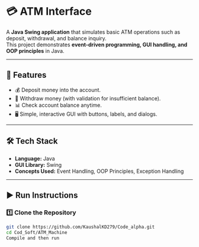 # 💳 ATM Interface

A **Java Swing application** that simulates basic ATM operations such as deposit, withdrawal, and balance inquiry.  
This project demonstrates **event-driven programming, GUI handling, and OOP principles** in Java.

---

## 🚀 Features
- 💰 Deposit money into the account.  
- 🏧 Withdraw money (with validation for insufficient balance).  
- 📊 Check account balance anytime.  
- 🖥️ Simple, interactive GUI with buttons, labels, and dialogs.  

---

## 🛠️ Tech Stack
- **Language:** Java  
- **GUI Library:** Swing  
- **Concepts Used:** Event Handling, OOP Principles, Exception Handling  

---

## ▶️ Run Instructions

### 1️⃣ Clone the Repository
```bash
git clone https://github.com/KaushalKD279/Code_alpha.git
cd Cod_Soft/ATM_Machine
Compile and then run
